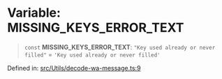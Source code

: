 # Variable: MISSING\_KEYS\_ERROR\_TEXT

> `const` **MISSING\_KEYS\_ERROR\_TEXT**: `"Key used already or never filled"` = `'Key used already or never filled'`

Defined in: [src/Utils/decode-wa-message.ts:9](https://github.com/Fokusdotid/Baileys/blob/4aa08196a497251af5be42856601e02d8a85cce8/src/Utils/decode-wa-message.ts#L9)
